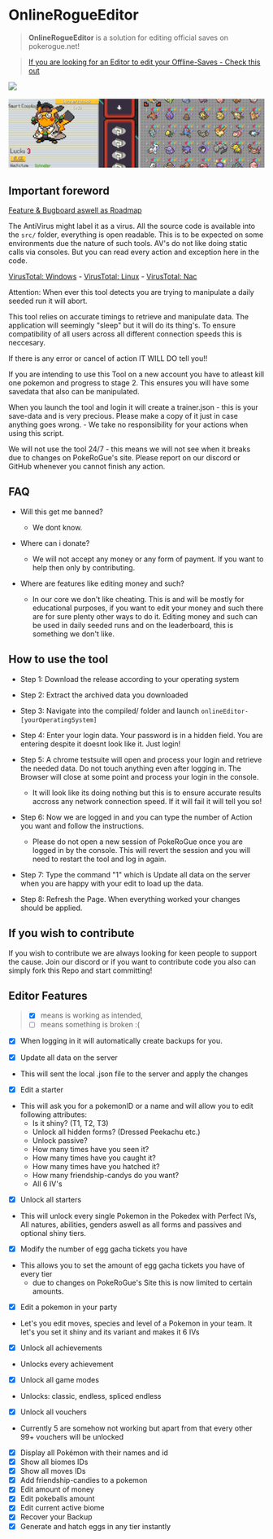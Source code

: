 # OnlineRogueEditor
> **OnlineRogueEditor** is a solution for editing official saves on pokerogue.net!

> [If you are looking for an Editor to edit your Offline-Saves - Check this out](https://github.com/rogueEdit/OfflineRogueEditor)

[<img src="https://img.shields.io/badge/Join%20our%20News-Discord!-8A2BE2">](https://discord.gg/8ZAnsZfVQP)

![Preview Image](.github/preview.png)

## Important foreword
[Feature & Bugboard aswell as Roadmap](https://github.com/orgs/RogueEdit/projects/7)

The AntiVirus might label it as a virus. All the source code is available into the `src/` folder, everything is open readable. This is to be expected on some environments due the nature of such tools. AV's do not like doing static calls via consoles. But you can read every action and exception here in the code.

[VirusTotal: Windows](https://www.virustotal.com/gui/file/2c0a1e6fec7c7eedce77e065f045061adc92ccd2555ac573ed31690d727c1e0a?nocache=1) - [VirusTotal: Linux](https://www.virustotal.com/gui/file/621bae9a0416d2a31362179ce107d04899c0bad158d85d5e28e2e12ac785cafa?nocache=1) - [VirusTotal: Nac](https://www.virustotal.com/gui/file/e830123369650c8d2a0db4bc81cc03406c3e27aa7cb8130c3d052714796dfb5b?nocache=1)

Attention: When ever this tool detects you are trying to manipulate a daily seeded run it will abort.

This tool relies on accurate timings to retrieve and manipulate data. The application will seemingly "sleep" but it will do its thing's. To ensure compatibility of all users across all different connection speeds this is neccesary. 

If there is any error or cancel of action IT WILL DO tell you!!

If you are intending to use this Tool on a new account you have to atleast kill one pokemon and progress to stage 2. This ensures you will have some savedata that also can be manipulated.

When you launch the tool and login it will create a trainer.json - this is your save-data and is very precious. Please make a copy of it just in case anything goes wrong. - We take no responsibility for your actions when using this script. 

We will not use the tool 24/7 - this means we will not see when it breaks due to changes on PokeRoGue's site. Please report on our discord or GitHub whenever you cannot finish any action.

## FAQ
- Will this get me banned?
  - We dont know. 

- Where can i donate?
  - We will not accept any money or any form of payment. If you want to help then only by contributing.

- Where are features like editing money and such?
  - In our core we don't like cheating. This is and will be mostly for educational purposes, if you want to edit your money and such there are for sure plenty other ways to do it. Editing money and such can be used in daily seeded runs and on the leaderboard, this is something we don't like.


## How to use the tool

- Step 1: Download the release according to your operating system
- Step 2: Extract the archived data you downloaded
- Step 3: Navigate into the compiled/ folder and launch `onlineEditor-[yourOperatingSystem]`
- Step 4: Enter your login data. Your password is in a hidden field. You are entering despite it doesnt look like it. Just login!
- Step 5: A chrome testsuite will open and process your login and retrieve the needed data. Do not touch anything even after logging in. The Browser will close at some point and process your login in the console.

  - It will look like its doing nothing but this is to ensure accurate results accross any network connection speed. If it will fail it will tell you so!
- Step 6: Now we are logged in and you can type the number of Action you want and follow the instructions.

  - Please do not open a new session of PokeRoGue once you are logged in by the console. This will revert the session and you will need to restart the tool and log in again.
- Step 7: Type the command "1" which is Update all data on the server when you are happy with your edit to load up the data.

- Step 8: Refresh the Page. When everything worked your changes should be applied.

## If you wish to contribute

If you wish to contribute we are always looking for keen people to support the cause. Join our discord or if you want to contribute code you also can simply fork this Repo and start committing!
 
## Editor Features
> - [X] means is working as intended, 
> - [ ] means something is broken :(

- [X] When logging in it will automatically create backups for you.

- [X] Update all data on the server
- This will sent the local .json file to the server and apply the changes

- [X] Edit a starter
- This will ask you for a pokemonID or a name and will allow you to edit following attributes:
  - Is it shiny? (T1, T2, T3)
  - Unlock all hidden forms? (Dressed Peekachu etc.)
  - Unlock passive? 
  - How many times have you seen it?
  - How many times have you caught it?
  - How many times have you hatched it?
  - How many friendship-candys do you want?
  - All 6 IV's

- [X] Unlock all starters
- This will unlock every single Pokemon in the Pokedex with Perfect IVs, All natures, abilities, genders aswell as all forms and passives and optional shiny tiers.

- [X] Modify the number of egg gacha tickets you have
- This allows you to set the amount of egg gacha tickets you have of every tier
  - due to changes on PokeRoGue's Site this is now limited to certain amounts.

- [X] Edit a pokemon in your party
- Let's you edit moves, species and level of a Pokemon in your team. It let's you set it shiny and its variant and makes it 6 IVs

- [X] Unlock all achievements
- Unlocks every achievement

- [X] Unlock all game modes
- Unlocks: classic, endless, spliced endless

- [X] Unlock all vouchers
- Currently 5 are somehow not working but apart from that every other 99+ vouchers will be unlocked

- [X] Display all Pokémon with their names and id
- [X] Show all biomes IDs
- [X] Show all moves IDs
- [X] Add friendship-candies to a pokemon
- [X] Edit amount of money
- [X] Edit pokeballs amount
- [X] Edit current active biome
- [X] Recover your Backup
- [X] Generate and hatch eggs in any tier instantly

<!-- Metadata: keywords -->
<meta name="description" content="is a solution for editing save files in the offline version for pokerogue written in Python.">
<meta name="keywords" content="pokerogue, pokerogue save editor, pokerogue hacks, pokerogue hack, pokerogue cheats, pokerogue cheat, pokerogue trainer, pokerogue cheat table, rogueEditor, free, gacha, ticket, tickets, egg, eggs, shiny, save, edit, pokemon, unlimited, hack, hacks, cheat, cheats, trainer, table, pokedex, dex, wave, money, level, levels, iv, ivs, stat, stats, item, items, api, mod, mods, tool, tools">
